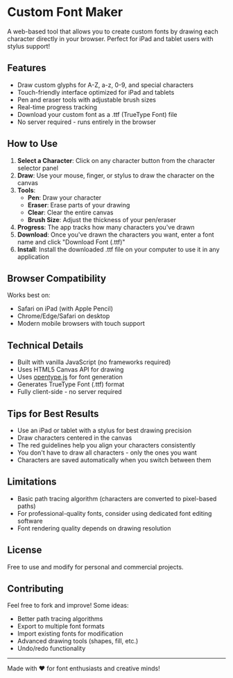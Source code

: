 # Custom Font Maker

A web-based tool that allows you to create custom fonts by drawing each character directly in your browser. Perfect for iPad and tablet users with stylus support!

## Features

- Draw custom glyphs for A-Z, a-z, 0-9, and special characters
- Touch-friendly interface optimized for iPad and tablets
- Pen and eraser tools with adjustable brush sizes
- Real-time progress tracking
- Download your custom font as a .ttf (TrueType Font) file
- No server required - runs entirely in the browser

## How to Use

1. **Select a Character**: Click on any character button from the character selector panel
2. **Draw**: Use your mouse, finger, or stylus to draw the character on the canvas
3. **Tools**:
   - **Pen**: Draw your character
   - **Eraser**: Erase parts of your drawing
   - **Clear**: Clear the entire canvas
   - **Brush Size**: Adjust the thickness of your pen/eraser
4. **Progress**: The app tracks how many characters you've drawn
5. **Download**: Once you've drawn the characters you want, enter a font name and click "Download Font (.ttf)"
6. **Install**: Install the downloaded .ttf file on your computer to use it in any application

## Browser Compatibility

Works best on:
- Safari on iPad (with Apple Pencil)
- Chrome/Edge/Safari on desktop
- Modern mobile browsers with touch support

## Technical Details

- Built with vanilla JavaScript (no frameworks required)
- Uses HTML5 Canvas API for drawing
- Uses [opentype.js](https://opentype.js.org/) for font generation
- Generates TrueType Font (.ttf) format
- Fully client-side - no server required

## Tips for Best Results

- Use an iPad or tablet with a stylus for best drawing precision
- Draw characters centered in the canvas
- The red guidelines help you align your characters consistently
- You don't have to draw all characters - only the ones you want
- Characters are saved automatically when you switch between them

## Limitations

- Basic path tracing algorithm (characters are converted to pixel-based paths)
- For professional-quality fonts, consider using dedicated font editing software
- Font rendering quality depends on drawing resolution

## License

Free to use and modify for personal and commercial projects.

## Contributing

Feel free to fork and improve! Some ideas:
- Better path tracing algorithms
- Export to multiple font formats
- Import existing fonts for modification
- Advanced drawing tools (shapes, fill, etc.)
- Undo/redo functionality

---

Made with ❤️ for font enthusiasts and creative minds!

